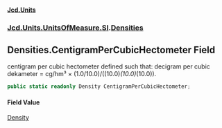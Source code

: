 #### [Jcd.Units](index.md 'index')
### [Jcd.Units.UnitsOfMeasure.SI](Jcd.Units.UnitsOfMeasure.SI.md 'Jcd.Units.UnitsOfMeasure.SI').[Densities](Densities.md 'Jcd.Units.UnitsOfMeasure.SI.Densities')

## Densities.CentigramPerCubicHectometer Field

centigram per cubic hectometer defined such that: decigram per cubic dekameter = cg/hm³ ×
(1.0/10.0)/((10.0)*(10.0)*(10.0)).

```csharp
public static readonly Density CentigramPerCubicHectometer;
```

#### Field Value
[Density](Density.md 'Jcd.Units.UnitTypes.Density')